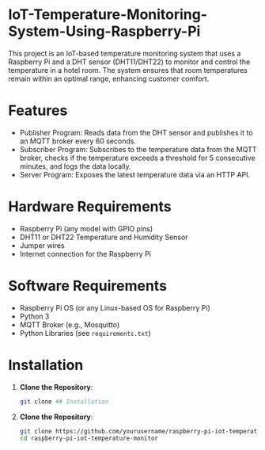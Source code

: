 # IoT-Temperature-Monitoring-System-Using-Raspberry-Pi
This project is an IoT-based temperature monitoring system that uses a Raspberry Pi and a DHT sensor (DHT11/DHT22) to monitor and control the temperature in a hotel room. The system ensures that room temperatures remain within an optimal range, enhancing customer comfort.

# Features
- Publisher Program: Reads data from the DHT sensor and publishes it to an MQTT broker every 60 seconds.
- Subscriber Program: Subscribes to the temperature data from the MQTT broker, checks if the temperature exceeds a threshold for 5 consecutive minutes, and logs the data locally.
- Server Program: Exposes the latest temperature data via an HTTP API.

# Hardware Requirements

- Raspberry Pi (any model with GPIO pins)
- DHT11 or DHT22 Temperature and Humidity Sensor
- Jumper wires
- Internet connection for the Raspberry Pi

# Software Requirements

- Raspberry Pi OS (or any Linux-based OS for Raspberry Pi)
- Python 3
- MQTT Broker (e.g., Mosquitto)
- Python Libraries (see `requirements.txt`)
# Installation

1. **Clone the Repository**:

   ```bash
   git clone ## Installation

1. **Clone the Repository**:

   ```bash
   git clone https://github.com/yourusername/raspberry-pi-iot-temperature-monitor.git
   cd raspberry-pi-iot-temperature-monitor
